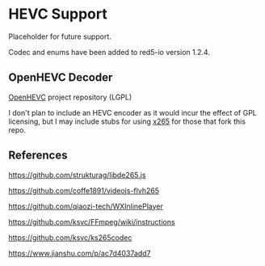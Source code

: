 # HEVC Support

Placeholder for future support. 

Codec and enums have been added to red5-io version 1.2.4.


## OpenHEVC Decoder

[OpenHEVC](https://github.com/OpenHEVC/openHEVC) project repository (LGPL)

I don't plan to include an HEVC encoder as it would incur the effect of GPL licensing, but I may include stubs for using [x265](http://x265.org/) for those that fork this repo.

## References

https://github.com/strukturag/libde265.js

https://github.com/coffe1891/videojs-flvh265

https://github.com/qiaozi-tech/WXInlinePlayer

https://github.com/ksvc/FFmpeg/wiki/instructions

https://github.com/ksvc/ks265codec

https://www.jianshu.com/p/ac7d4037add7
